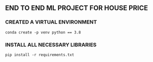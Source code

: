 ## END TO END ML PROJECT FOR HOUSE PRICE

### CREATED A VIRTUAL ENVIRONMENT
```
conda create -p venv python == 3.8
```

### INSTALL ALL NECESSARY LIBRARIES
```
pip install -r requirements.txt
```